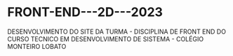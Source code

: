 # FRONT-END---2D---2023
DESENVOLVIMENTO DO SITE DA TURMA  -  DISCIPLINA DE FRONT END DO CURSO TECNICO EM DESENVOLVIMENTO DE SISTEMA - COLÉGIO MONTEIRO LOBATO
